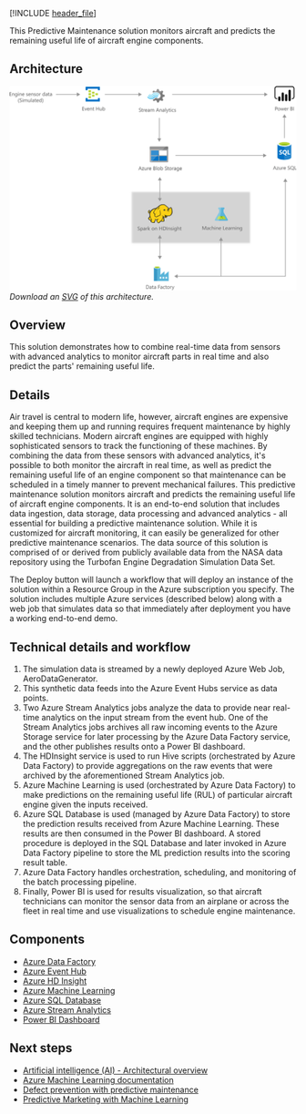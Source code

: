 [!INCLUDE [header_file](../../../includes/sol-idea-header.md)]

This Predictive Maintenance solution monitors aircraft and predicts the remaining useful life of aircraft engine components.

## Architecture

![Architecture diagram](../media/predictive-maintenance.png)
*Download an [SVG](../media/predictive-maintenance.svg) of this architecture.*

## Overview

This solution demonstrates how to combine real-time data from sensors with advanced analytics to monitor aircraft parts in real time and also predict the parts' remaining useful life.

## Details

Air travel is central to modern life, however, aircraft engines are expensive and keeping them up and running requires frequent maintenance by highly skilled technicians. Modern aircraft engines are equipped with highly sophisticated sensors to track the functioning of these machines. By combining the data from these sensors with advanced analytics, it's possible to both monitor the aircraft in real time, as well as predict the remaining useful life of an engine component so that maintenance can be scheduled in a timely manner to prevent mechanical failures. This predictive maintenance solution monitors aircraft and predicts the remaining useful life of aircraft engine components. It is an end-to-end solution that includes data ingestion, data storage, data processing and advanced analytics - all essential for building a predictive maintenance solution. While it is customized for aircraft monitoring, it can easily be generalized for other predictive maintenance scenarios. The data source of this solution is comprised of or derived from publicly available data from the NASA data repository using the Turbofan Engine Degradation Simulation Data Set.

The Deploy button will launch a workflow that will deploy an instance of the solution within a Resource Group in the Azure subscription you specify. The solution includes multiple Azure services (described below) along with a web job that simulates data so that immediately after deployment you have a working end-to-end demo.

## Technical details and workflow

  1. The simulation data is streamed by a newly deployed Azure Web Job, AeroDataGenerator.
  2. This synthetic data feeds into the Azure Event Hubs service as data points.
  3. Two Azure Stream Analytics jobs analyze the data to provide near real-time analytics on the input stream from the event hub. One of the Stream Analytics jobs archives all raw incoming events to the Azure Storage service for later processing by the Azure Data Factory service, and the other publishes results onto a Power BI dashboard.
  4. The HDInsight service is used to run Hive scripts (orchestrated by Azure Data Factory) to provide aggregations on the raw events that were archived by the aforementioned Stream Analytics job.
  5. Azure Machine Learning is used (orchestrated by Azure Data Factory) to make predictions on the remaining useful life (RUL) of particular aircraft engine given the inputs received.
  6. Azure SQL Database is used (managed by Azure Data Factory) to store the prediction results received from Azure Machine Learning. These results are then consumed in the Power BI dashboard. A stored procedure is deployed in the SQL Database and later invoked in Azure Data Factory pipeline to store the ML prediction results into the scoring result table.
  7. Azure Data Factory handles orchestration, scheduling, and monitoring of the batch processing pipeline.
  8. Finally, Power BI is used for results visualization, so that aircraft technicians can monitor the sensor data from an airplane or across the fleet in real time and use visualizations to schedule engine maintenance.
  
## Components

* [Azure Data Factory](/azure/data-factory/)
* [Azure Event Hub](/azure/event-hubs/)
* [Azure HD Insight](/azure/hdinsight/)
* [Azure Machine Learning](https://azure.microsoft.com/en-us/services/machine-learning/)
* [Azure SQL Database](https://azure.microsoft.com/services/sql-database/)
* [Azure Stream Analytics](/azure/stream-analytics/)
* [Power BI Dashboard](/power-bi/create-reports/)

## Next steps

* [Artificial intelligence (AI) - Architectural overview](../../data-guide/big-data/ai-overview.md)
* [Azure Machine Learning documentation](/azure/machine-learning/)
* [Defect prevention with predictive maintenance](./defect-prevention-with-predictive-maintenance.yml)
* [Predictive Marketing with Machine Learning](./predictive-marketing-campaigns-with-machine-learning-and-spark.yml)